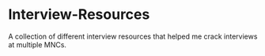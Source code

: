 # Interview-Resources
A collection of different interview resources that helped me crack interviews at multiple MNCs.
